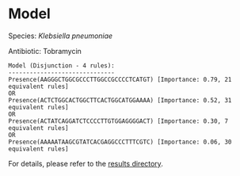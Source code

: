 
# Model

Species: *Klebsiella pneumoniae*

Antibiotic: Tobramycin

```
Model (Disjunction - 4 rules):
------------------------------
Presence(AAGGGCTGGCGCCCTTGGCCGCCCCTCATGT) [Importance: 0.79, 21 equivalent rules]
OR
Presence(ACTCTGGCACTGGCTTCACTGGCATGGAAAA) [Importance: 0.52, 31 equivalent rules]
OR
Presence(ACTATCAGGATCTCCCCTTGTGGAGGGGACT) [Importance: 0.30, 7 equivalent rules]
OR
Presence(AAAAATAAGCGTATCACGAGGCCCTTTCGTC) [Importance: 0.06, 30 equivalent rules]

```

For details, please refer to the [results directory](../../../../../results/scm_b/klebsiella%20pneumoniae/tobramycin/repeat_2/).


